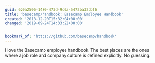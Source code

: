 ```yaml
---
guid: 620a2506-1480-473d-9c0a-5472ba32cbf6
title: 'basecamp/handbook: Basecamp Employee Handbook'
created: '2018-12-20T15:32:04+00:00'
changed: '2019-09-24T14:33:22+00:00'


bookmark_of: 'https://github.com/basecamp/handbook'
---
```


I love the Basecamp employee handbook. The best places are the ones where a job role and company culture is defined explicitly. No guessing. 
